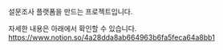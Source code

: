 설문조사 플랫폼을 만드는 프로젝트입니다.

자세한 내용은 아래에서 확인할 수 있습니다.
https://www.notion.so/4a28dda8ab664963b6fa5feca64a8bb1
